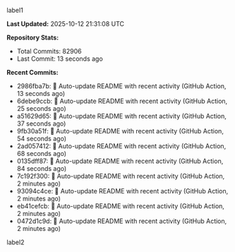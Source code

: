 
label1 
<!-- ACTIVITY_START -->
**Last Updated:** 2025-10-12 21:31:08 UTC

**Repository Stats:**
- Total Commits: 82906
- Last Commit: 13 seconds ago

**Recent Commits:**
- 2986fba7b: 🤖 Auto-update README with recent activity (GitHub Action, 13 seconds ago)
- 6debe9ccb: 🤖 Auto-update README with recent activity (GitHub Action, 25 seconds ago)
- a51629d65: 🤖 Auto-update README with recent activity (GitHub Action, 37 seconds ago)
- 9fb30a51f: 🤖 Auto-update README with recent activity (GitHub Action, 54 seconds ago)
- 2ad057412: 🤖 Auto-update README with recent activity (GitHub Action, 68 seconds ago)
- 0135dff87: 🤖 Auto-update README with recent activity (GitHub Action, 84 seconds ago)
- 7c192f300: 🤖 Auto-update README with recent activity (GitHub Action, 2 minutes ago)
- 93094c4ce: 🤖 Auto-update README with recent activity (GitHub Action, 2 minutes ago)
- eb41cefcb: 🤖 Auto-update README with recent activity (GitHub Action, 2 minutes ago)
- 0472d1c9d: 🤖 Auto-update README with recent activity (GitHub Action, 2 minutes ago)
<!-- ACTIVITY_END -->

label2
